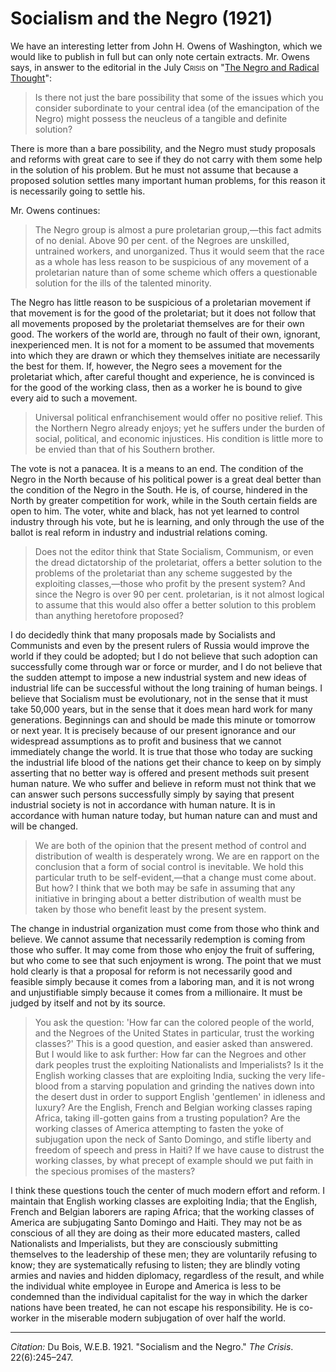 <!--
title:   Socialism and the Negro
author:  Du Bois, W.E.B.
journal: The Crisis
year:    1921
volume:  22
issue:   6
pages:   245-247
-->
# Socialism and the Negro (1921)

We have an interesting letter from John H. Owens of Washington, which we would like to publish in full but can only note certain extracts. Mr. Owens says, in answer to the editorial in the July <span style="font-variant:small-caps;">Crisis</span> on "[The Negro and Radical Thought](../03/negro_and_radical_thought.md)":

> Is there not just the bare possibility that some of the issues which you consider subordinate to your central idea (of the emancipation of the Negro) might possess the neucleus of a tangible and definite solution?

There is more than a bare possibility, and the Negro must study proposals and reforms with great care to see if they do not carry with them some help in the solution of his problem. But he must not assume that because a proposed solution settles many important human problems, for this reason it is necessarily going to settle his.

Mr. Owens continues:

> The Negro group is almost a pure proletarian group,—this fact admits of no denial. Above 90 per cent. of the Negroes are unskilled, untrained workers, and unorganized. Thus it would seem that the race as a whole has less reason to be suspicious of any movement of a proletarian nature than of some scheme which offers a questionable solution for the ills of the talented minority.

The Negro has little reason to be suspicious of a proletarian movement if that movement is for the good of the proletariat; but it does not follow that all movements proposed by the proletariat themselves are for their own good. The workers of the world are, through no fault of their own, ignorant, inexperienced men. It is not for a moment to be assumed that movements into which they are drawn or which they themselves initiate are necessarily the best for them. If, however, the Negro sees a movement for the proletariat which, after careful thought and experience, he is convinced is for the good of the working class, then as a worker he is bound to give every aid to such a movement.

> Universal political enfranchisement would offer no positive relief. This the Northern Negro already enjoys; yet he suffers under the burden of social, political, and economic injustices. His condition is little more to be envied than that of his Southern brother.

The vote is not a panacea. It is a means to an end. The condition of the Negro in the North because of his political power is a great deal better than the condition of the Negro in the South. He is, of course, hindered in the North by greater competition for work, while in the South certain fields are open to him. The voter, white and black, has not yet learned to control industry through his vote, but he is learning, and only through the use of the ballot is real reform in industry and industrial relations coming.

> Does not the editor think that State Socialism, Communism, or even the dread dictatorship of the proletariat, offers a better solution to the problems of the proletariat than any scheme suggested by the exploiting classes,—those who profit by the present system? And since the Negro is over 90 per cent. proletarian, is it not almost logical to assume that this would also offer a better solution to this problem than anything heretofore proposed?

I do decidedly think that many proposals made by Socialists and Communists and even by the present rulers of Russia would improve the world if they could be adopted; but I do not believe that such adoption can successfully come through war or force or murder, and I do not believe that the sudden attempt to impose a new industrial system and new ideas of industrial life can be successful without the long training of human beings. I believe that Socialism must be evolutionary, not in the sense that it must take 50,000 years, but in the sense that it does mean hard work for many generations. Beginnings can and should be made this minute or tomorrow or next year. It is precisely because of our present ignorance and our widespread  assumptions as to profit and business that we cannot immediately change the world. It is true that those who today are sucking the industrial life blood of the nations get their chance to keep on by simply asserting that no better way is offered and present methods suit present human nature. We who suffer and believe in reform must not think that we can answer such persons successfully simply by saying that present industrial society is not in accordance with human nature. It is in accordance with human nature today, but human nature can and must and will be changed.

> We are both of the opinion that the present method of control and distribution of wealth is desperately wrong. We are en rapport on the conclusion that a form of social control is inevitable. We hold this particular truth to be self-evident,—that a change must come about. But how? I think that we both may be safe in assuming that any initiative in bringing about a better distribution of wealth must be taken by those who benefit least by the present system.

The change in industrial organization must come from those who think and believe. We cannot assume that necessarily redemption is coming from those who suffer. It may come from those who enjoy the fruit of suffering, but who come to see that such enjoyment is wrong. The point that we must hold clearly is that a proposal for reform is not necessarily good and feasible simply because it comes from a laboring man, and it is not wrong and unjustifiable simply because it comes from a millionaire. It must be judged by itself and not by its source.

> You ask the question: 'How far can the colored people of the world, and the Negroes of the United States in particular, trust the working classes?' This is a good question, and easier asked than answered. But I would like to ask further: How far can the Negroes and other dark peoples trust the exploiting Nationalists and Imperialists? Is it the English working classes that are exploiting India, sucking the very life-blood from a starving population and grinding the natives down into the desert dust in order to support English 'gentlemen' in idleness and luxury? Are the English, French and Belgian working classes raping Africa, taking ill-gotten gains from a trusting population? Are the working classes of America attempting to fasten the yoke of subjugation upon the neck of Santo Domingo, and stifle liberty and freedom of speech and press in Haiti? If we have cause to distrust the working classes, by what precept of example should we put faith in the specious promises of the masters?

I think these questions touch the center of much modern effort and reform. I maintain that English working classes are exploiting India; that the English, French and Belgian laborers are raping Africa; that the working classes of America are subjugating Santo Domingo and Haiti. They may not be as conscious of all they are doing as their more educated masters, called Nationalists and Imperialists, but they are consciously submitting themselves to the leadership of these men; they are voluntarily refusing to know; they are systematically refusing to listen; they are blindly voting armies and navies and hidden diplomacy, regardless of the result, and while the individual white employee in Europe and America is less to be condemned than the individual capitalist for the way in which the darker nations have been treated, he can not escape his responsibility. He is co-worker in the miserable modern subjugation of over half the world.

_________________
*Citation:* Du Bois, W.E.B. 1921. "Socialism and the Negro." *The Crisis*. 22(6):245&ndash;247.